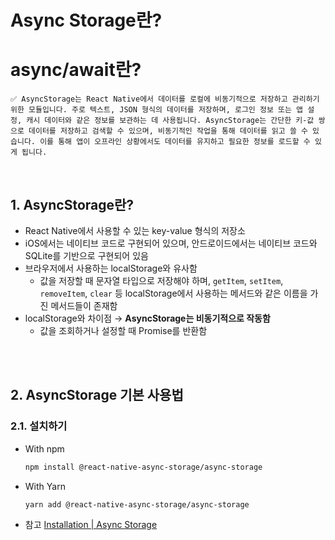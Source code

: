 # Async Storage란?

# async/await란?

```
✅ AsyncStorage는 React Native에서 데이터를 로컬에 비동기적으로 저장하고 관리하기 위한 모듈입니다. 주로 텍스트, JSON 형식의 데이터를 저장하며, 로그인 정보 또는 앱 설정, 캐시 데이터와 같은 정보를 보관하는 데 사용됩니다. AsyncStorage는 간단한 키-값 쌍으로 데이터를 저장하고 검색할 수 있으며, 비동기적인 작업을 통해 데이터를 읽고 쓸 수 있습니다. 이를 통해 앱이 오프라인 상황에서도 데이터를 유지하고 필요한 정보를 로드할 수 있게 됩니다.
```

<br>

## 1. AsyncStorage란?

- React Native에서 사용할 수 있는 key-value 형식의 저장소
- iOS에서는 네이티브 코드로 구현되어 있으며, 안드로이드에서는 네이티브 코드와 SQLite를 기반으로 구현되어 있음
- 브라우저에서 사용하는 localStorage와 유사함
  - 값을 저장할 때 문자열 타입으로 저장해야 하며, `getItem`, `setItem`, `removeItem`, `clear` 등 localStorage에서 사용하는 메서드와 같은 이름을 가진 메서드들이 존재함
- localStorage와 차이점 → **AsyncStorage는 비동기적으로 작동함**
  - 값을 조회하거나 설정할 때 Promise를 반환함

<br><br>

## 2. AsyncStorage 기본 사용법

### 2.1. 설치하기

- With npm
  ```bash
  npm install @react-native-async-storage/async-storage
  ```
- With Yarn
  ```bash
  yarn add @react-native-async-storage/async-storage
  ```
- 참고
  [Installation | Async Storage](https://react-native-async-storage.github.io/async-storage/docs/install/)

